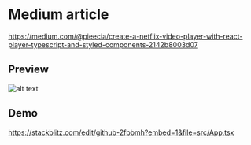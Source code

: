 # Medium article

https://medium.com/@pieecia/create-a-netflix-video-player-with-react-player-typescript-and-styled-components-2142b8003d07

## Preview

![alt text](https://github.com/pieecia/react-netflix-player/blob/master/preview.gif?raw=true)

## Demo

https://stackblitz.com/edit/github-2fbbmh?embed=1&file=src/App.tsx
